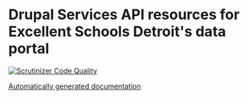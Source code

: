 # Drupal Services API resources for Excellent Schools Detroit's data portal

[![Scrutinizer Code Quality](https://scrutinizer-ci.com/g/ESDet/esdportal_api/badges/quality-score.png?b=7.x-1.x)](https://scrutinizer-ci.com/g/ESDet/esdportal_api/?branch=7.x-1.x)

[Automatically generated documentation](https://portal.excellentschoolsdetroit.org/developers/schools)
